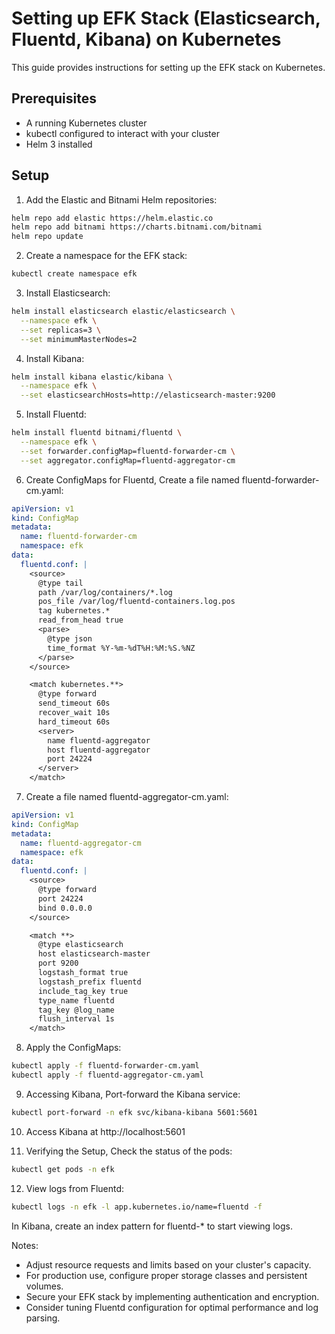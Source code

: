 # Setting up EFK Stack (Elasticsearch, Fluentd, Kibana) on Kubernetes

This guide provides instructions for setting up the EFK stack on Kubernetes.

## Prerequisites

- A running Kubernetes cluster
- kubectl configured to interact with your cluster
- Helm 3 installed

## Setup

1. Add the Elastic and Bitnami Helm repositories:

```bash
helm repo add elastic https://helm.elastic.co
helm repo add bitnami https://charts.bitnami.com/bitnami
helm repo update
```

2. Create a namespace for the EFK stack:

```bash
kubectl create namespace efk
```

3. Install Elasticsearch:

```bash
helm install elasticsearch elastic/elasticsearch \
  --namespace efk \
  --set replicas=3 \
  --set minimumMasterNodes=2
```

4. Install Kibana:

```bash
helm install kibana elastic/kibana \
  --namespace efk \
  --set elasticsearchHosts=http://elasticsearch-master:9200
```

5. Install Fluentd:

```bash
helm install fluentd bitnami/fluentd \
  --namespace efk \
  --set forwarder.configMap=fluentd-forwarder-cm \
  --set aggregator.configMap=fluentd-aggregator-cm
```

6. Create ConfigMaps for Fluentd, Create a file named fluentd-forwarder-cm.yaml:

```yaml
apiVersion: v1
kind: ConfigMap
metadata:
  name: fluentd-forwarder-cm
  namespace: efk
data:
  fluentd.conf: |
    <source>
      @type tail
      path /var/log/containers/*.log
      pos_file /var/log/fluentd-containers.log.pos
      tag kubernetes.*
      read_from_head true
      <parse>
        @type json
        time_format %Y-%m-%dT%H:%M:%S.%NZ
      </parse>
    </source>

    <match kubernetes.**>
      @type forward
      send_timeout 60s
      recover_wait 10s
      hard_timeout 60s
      <server>
        name fluentd-aggregator
        host fluentd-aggregator
        port 24224
      </server>
    </match>
```

7. Create a file named fluentd-aggregator-cm.yaml:

```yaml
apiVersion: v1
kind: ConfigMap
metadata:
  name: fluentd-aggregator-cm
  namespace: efk
data:
  fluentd.conf: |
    <source>
      @type forward
      port 24224
      bind 0.0.0.0
    </source>

    <match **>
      @type elasticsearch
      host elasticsearch-master
      port 9200
      logstash_format true
      logstash_prefix fluentd
      include_tag_key true
      type_name fluentd
      tag_key @log_name
      flush_interval 1s
    </match>
```

8. Apply the ConfigMaps:

```bash
kubectl apply -f fluentd-forwarder-cm.yaml
kubectl apply -f fluentd-aggregator-cm.yaml
```

9. Accessing Kibana, Port-forward the Kibana service:

```bash
kubectl port-forward -n efk svc/kibana-kibana 5601:5601
```

10. Access Kibana at http://localhost:5601

11. Verifying the Setup, Check the status of the pods:

```bash
kubectl get pods -n efk
```

12. View logs from Fluentd:

```bash
kubectl logs -n efk -l app.kubernetes.io/name=fluentd -f
```

In Kibana, create an index pattern for fluentd-* to start viewing logs.

Notes:

- Adjust resource requests and limits based on your cluster's capacity.
- For production use, configure proper storage classes and persistent volumes.
- Secure your EFK stack by implementing authentication and encryption.
- Consider tuning Fluentd configuration for optimal performance and log parsing.